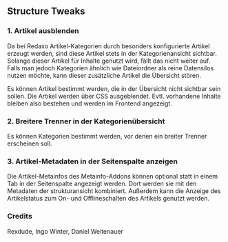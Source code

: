 ## Structure Tweaks

### 1. Artikel ausblenden

Da bei Redaxo Artikel-Kategorien durch besonders konfigurierte Artikel erzeugt werden, sind diese Artikel stets in der Kategorienansicht sichtbar. 
Solange dieser Artikel für Inhalte genutzt wird, fällt das nicht weiter auf.
Falls man jedoch Kategorien ähnlich wie Dateiordner als reine Datensilos nutzen möchte, kann dieser zusätzliche Artikel die Übersicht stören.

Es können Artikel bestimmt werden, die in der Übersicht nicht sichtbar sein sollen. 
Die Artikel werden über CSS ausgeblendet. Evtl. vorhandene Inhalte bleiben also bestehen und werden im Frontend angezeigt.

### 2. Breitere Trenner in der Kategorienübersicht

Es können Kategorien bestimmt werden, vor denen ein breiter Trenner erscheinen soll.  

### 3. Artikel-Metadaten in der Seitenspalte anzeigen

Die Artikel-Metainfos des Metainfo-Addons können optional statt in einem Tab in der Seitenspalte angezeigt werden. Dort werden sie mit den Metadaten der strukturansicht kombiniert. 
Außerdem kann die Anzeige des Artikelstatus zum On- und Offlineschalten des Artikels genutzt werden. 

### Credits

Rexdude, Ingo Winter, Daniel Weitenauer








